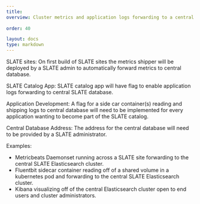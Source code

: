 ```yaml
---
title: 
overview: Cluster metrics and application logs forwarding to a central SLATE database with visualization consumable by end users and cluster administrators.
              
order: 40

layout: docs
type: markdown
---
```


SLATE sites: On first build of SLATE sites the metrics shipper will be deployed by a SLATE admin to automatically forward metrics to central database.

SLATE Catalog App: SLATE catalog app will have flag to enable application logs forwarding to central SLATE database.

Application Development: A flag for a side car container(s) reading and shipping logs to central database will need to be implemented for every application wanting to become part of the SLATE catalog.

Central Database Address: The address for the central database will need to be provided by a SLATE administrator. 

Examples:
* Metricbeats Daemonset running across a SLATE site forwarding to the central SLATE Elasticsearch cluster.
* Fluentbit sidecar container reading off of a shared volume in a kubernetes pod and forwarding to the central SLATE Elasticsearch cluster.
* Kibana visualizing off of the central Elasticsearch cluster open to end users and cluster administrators.

